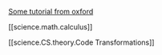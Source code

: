 

[Some tutorial from oxford](https://www.robots.ox.ac.uk/~tvg/publications/talks/autodiff.pdf)

[[science.math.calculus]]

[[science.CS.theory.Code Transformations]]



